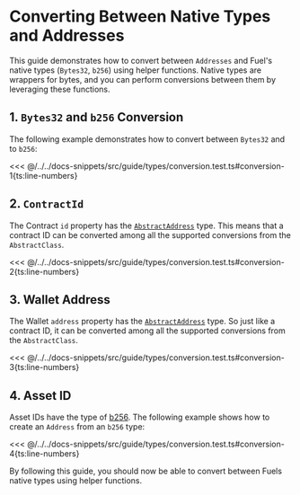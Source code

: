 # Converting Between Native Types and Addresses

This guide demonstrates how to convert between `Addresses` and Fuel's native types (`Bytes32`, `b256`) using helper functions. Native types are wrappers for bytes, and you can perform conversions between them by leveraging these functions.

## 1. `Bytes32` and `b256` Conversion

The following example demonstrates how to convert between `Bytes32` and to `b256`:

<<< @/../../docs-snippets/src/guide/types/conversion.test.ts#conversion-1{ts:line-numbers}

## 2. `ContractId`

The Contract `id` property has the [`AbstractAddress`](./address#abstractaddress-class) type. This means that a contract ID can be converted among all the supported conversions from the `AbstractClass`.

<<< @/../../docs-snippets/src/guide/types/conversion.test.ts#conversion-2{ts:line-numbers}

## 3. Wallet Address

The Wallet `address` property has the [`AbstractAddress`](./address#abstractaddress-class) type. So just like a contract ID, it can be converted among all the supported conversions from the `AbstractClass`.

<<< @/../../docs-snippets/src/guide/types/conversion.test.ts#conversion-3{ts:line-numbers}

## 4. Asset ID

Asset IDs have the type of [b256](./bits256.md). The following example shows how to create an `Address` from an `b256` type:

<<< @/../../docs-snippets/src/guide/types/conversion.test.ts#conversion-4{ts:line-numbers}

By following this guide, you should now be able to convert between Fuels native types using helper functions.
